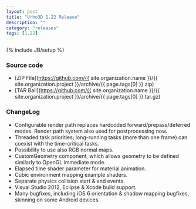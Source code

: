 ```yaml
---
layout: post
title: "Urho3D 1.22 Release"
description: ""
category: "releases"
tags: [1.22]
---
```

{% include JB/setup %}

### Source code
- [ZIP File](https://github.com/{{ site.organization.name }}/{{ site.organization.project }}/archive/{{ page.tags[0] }}.zip)
- [TAR Ball](https://github.com/{{ site.organization.name }}/{{ site.organization.project }}/archive/{{ page.tags[0] }}.tar.gz)

### ChangeLog
- Configurable render path replaces hardcoded forward/prepass/deferred modes. Render path system also used for postprocessing now.
- Threaded task priorities; long-running tasks (more than one frame) can coexist with the time-critical tasks.
- Possibility to use also RGB normal maps.
- CustomGeometry component, which allows geometry to be defined similarly to OpenGL immediate mode.
- Elapsed time shader parameter for material animation.
- Cubic environment mapping example shaders.
- Separate physics collision start & end events.
- Visual Studio 2012, Eclipse & Xcode build support.
- Many bugfixes, including iOS 6 orientation & shadow mapping bugfixes, skinning on some Android devices.
